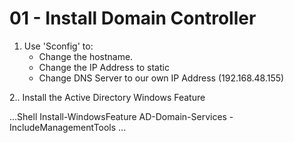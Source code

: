 # 01 - Install Domain Controller

1. Use 'Sconfig' to:
   - Change the hostname.
   - Change the IP Address to static
   - Change DNS Server to our own IP Address (192.168.48.155)

2.. Install the Active Directory Windows Feature


...Shell
Install-WindowsFeature AD-Domain-Services -IncludeManagementTools
...
